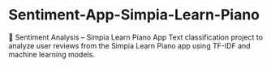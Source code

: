 # Sentiment-App-Simpia-Learn-Piano
🎵 Sentiment Analysis – Simpia Learn Piano App Text classification project to analyze user reviews from the Simpia Learn Piano app using TF-IDF and machine learning models.
